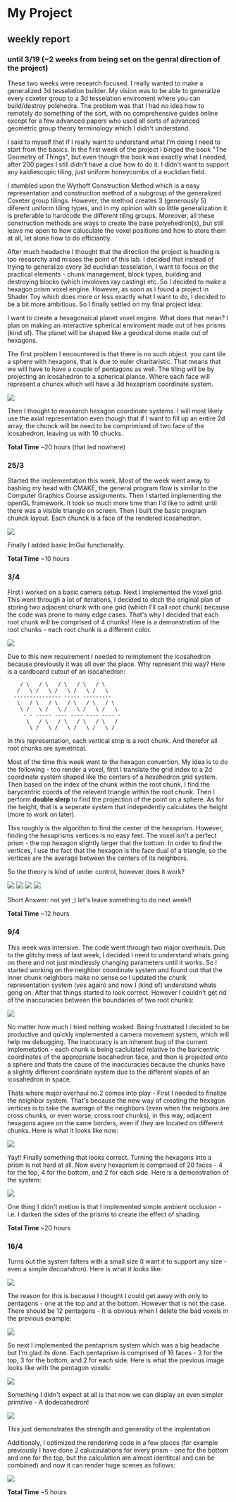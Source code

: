 # My Project
## weekly report

### until 3/19 (~2 weeks from being set on the genral direction of the project)
These two weeks were research focused. I really wanted to make a generalized 3d tesselation builder. My vision was to be able to generalize every coxeter group to a 3d tesselation enviroment where you can build/destroy polehedra. The problem was that I had no idea how to remotely do something of the sort, with no comprehensive guides online except for a few advanced papers who used all sorts of advanced geometric group theory terminology which I didn't understand.

I said to myself that if I really want to understand what I'm doing I need to start from the basics. In the first week of the project I binged the book "The Geometry of Things", but even though the book was exactly what I needed, after 200 pages I still didn't have a clue how to do it. I didn't want to support any kaldiescopic tiling, just uniform honeycombs of a euclidian field.

I stumbled upon the Wythoff Construction Method which is a easy representation and construction method of a subgroup of the generalized Coxeter group tilings. However, the method creates 3 (generously 5) diferent uniform tiling types, and in my opinion with so little generalization it is preferable to hardcode the different tiling groups. Moreover, all these construction methods are ways to create the base polyehedron(s), but still leave me open to how caluculate the voxel positions and how to store them at all, let alone how to do efficiantly.

After much headache I thought that the direction the project is heading is too reeasrchy and misses the point of this lab. I decided that instead of trying to generalize every 3d euclidian tesselation, I want to focus on the practical elements - chunk management, block types, building and destroying blocks (which involoves ray casting) etc. So I decided to make a hexagon prism voxel engine. However, as soon as i found a project in Shader Toy which does more or less exactly what I want to do, I decided to be a bit more ambitious. So I finally settled on my final project idea:

I want to create a hexagonaical planet voxel engine. What does that mean? I plan on making an interactive spherical enviroment made out of hex prisms (kind of).
The planet will be shaped like a geodical dome made out of hexagons.

The first problem I encountered is that there is no such object. you cant tile a sphere with hexagons, that is due to euler charitaristic. That means that we will have to have a couple of pentagons as well. The tiling will be by projecting an icosahedron to a spherical plance. Where each face will represent a chunck which will have a 3d hexaprism coordinate system. 

![](MDAssets/64559-goldberg-polyhedron-10-0.png)

Then I thought to reasearch hexagon coordinate systems. I will most likely use the axial representation even though that if I want to fill up an entire 2d array, the chunck will be need to be comprimised of two face of the icosahedron, leaving us with 10 chucks.


**Total Time** ~20 hours (that led nowhere)
### 25/3 
Started the implementation this week. Most of the week went away to bashing my head with CMAKE, the general program flow is similar to the Computer Graphics Course assignments. Then I started implementing the openGL framework. It took so much more time than I'd like to admit until there was a visible triangle on screen. Then I built the basic program chunck layout. Each chunck is a face of the rendered icosahedron. 

![](MDAssets/basicShape.PNG)

Finally I added basic ImGui functionality. 

**Total Time** ~10 hours

### 3/4
First I worked on a basic camera setup. Next I implemented the voxel grid. This went through a lot of iterations, I decided to ditch the original plan of storing two adjacent chunk with one grid (which I'll call root chunk) because the code was prone to many edge cases. That's why I decided that each root chunk will be comprised of 4 chunks! Here is a demonstration of the root chunks - each root chunk is a different color.

![](MDAssets/chunkRoot.gif)

Due to this new requirement I needed to reimplement the icosahedron because previously it was all over the place.
Why represent this way?
Here is a cardboard cutout of an isocahedron:
```
    / \   / \   / \   / \   / \
   /   \ /   \ /   \ /   \ /   \
  --------------- ----- ---------
   \   / \   / \   / \   / \   / \
    \ /   \ /   \ /   \ /   \ /   \
     - - ----- ---- ---- ---- ---- - 
      \   / \   / \   / \   / \   /
       \ /   \ /   \ /   \ /   \ /
```
In this representation, each vertical strip is a root chunk. And therefor all root chunks are symetrical.

Most of the time this week went to the hexagon convertion. My idea is to do the following - too render a voxel, first I translate the grid index to a 2d coordinate system shaped like the centers of a hexahedron grid system. Then based on the index of the chunk within the root chunk, I find the barycentric coords of the relevent triangle within the root chunk. Then I perform **double slerp** to find the projection of the point on a sphere. As for the height, that is a seperate system that indepedently calculates the height (more to work on later). 

This roughly is the algorithm to find the center of the hexaprism. However, finding the hexaprisms vertices is no easy feet. The voxel isn't a perfect prism - the top hexagon slightly larger that the bottom.
In order to find the vertices, I use the fact that the hexagon is the face dual of a triangle, so the vertices are the average between the centers of its neighbors.

So the theory is kind of under control, however does it work?

![](MDAssets/glitchyMess.PNG)
![](MDAssets/glitchyMess2.PNG)
![](MDAssets/superGlitchyMess.PNG)
![](MDAssets/superDuperGlitchyMess.PNG)

Short Answer: not yet ;)
let's leave something to do next week!!

**Total Time** ~12 hours

### 9/4

This week was intensive. The code went through two major overhauls. Due to the glitchy mess of last week, I decided I need to understand whats going on there and not just mindlessly changing parameters until it works. So I started working on the neighbor coordinate system and found out that the inner chunk neighbors make no sense so I updated the chunk representation system (yes again) and now I (kind of) understand whats gong on. After that things started to look correct. However I couldn't get rid of the inaccuracies between the boundaries of two root chunks: 

![](MDAssets/inaccuracies.PNG)

No matter how much I tried nothing worked. Being frustrated I decided to be productive and quickly implemented a camera movement system, which will help me debugging. The inaccuracy is an inherent bug of the current implemetation - each chunk is being caclulated relative to the baricentric coordinates of the appropriate isocahedron face, and then is projected onto a sphere and thats the cause of the inaccuracies because the chunks have a slightly different coordinate system due to the different slopes of an icosahedron in space. 

Thats where major overhaul no.2 comes into play - First I needed to finalize the neighbor system. That's because the new way of creating the hexagon vertices is to take the average of the neighbors (even when the neigbors are cross chunks, or even worse, cross root chunks), in this way, adjacent hexagons agree on the same borders, even if they are located on different chunks. Here is what it looks like now:

![](MDAssets/finally.gif)

Yay!! Finally something that looks correct. Turning the hexagons into a prism is not hard at all. Now every hexaprism is comprised of 20 faces - 4 for the top, 4 for the bottom, and 2 for each side. Here is a demonstration of the system: 

![](MDAssets/entirePlanet.PNG)

One thing I didn't metion is that I implemented simple ambient occlusion - i.e. I darken the sides of the prisms to create the effect of shading. 

**Total Time** ~20 hours

### 16/4 
Turns out the system falters with a small size (I want it to support any size - even a simple decoahdron). Here is what it looks like:

![](MDAssets/badFootball.PNG)

The reason for this is because I thought I could get away with only to pentagons - one at the top and at the bottom. However that is not the case. There should be 12 pentagons - It is obvious when I delete the bad voxels in the previous example:

![](MDAssets/goodFootball.PNG)

So next I implemented the pentaprism system which was a big headache but I'm glad its done. Each pentaprism is comprised of 16 faces - 3 for the top, 3 for the bottom, and 2 for each side. Here is what the previous image looks like with the pentagon voxels:

![](MDAssets/evenBetterFootball.PNG)

Something I didn't expect at all is that now we can display an even simpler primitive - A dodecahedron!

![](MDAssets/Primitive.PNG)

This just demonstrates the strength and generality of the implentation

Additionaly, I optimized the renderimg code in a few places (for example previously I have done 2 calucaulations for every prism - one for the bottom and one for the top, but the calculation are almost identitcal and can be combined) and now it can render huge scenes as follows: 

![](MDAssets/optim1.PNG)


**Total Time** ~5 hours




